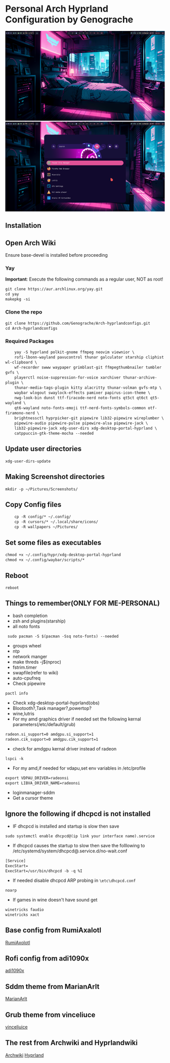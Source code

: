 # Personal Arch Hyprland Configuration by Genograche

![Screenshot](https://github.com/Genograche/Arch-hyprlandconfigs/raw/main/showcase/hyprland.png)
![Screenshot](https://github.com/Genograche/Arch-hyprlandconfigs/raw/main/showcase/hyprland-rofi.png)
## Installation
## Open Arch Wiki
Ensure base-devel is installed before proceeding

### Yay

**Important**: Execute the following commands as a regular user, NOT as root!

```
git clone https://aur.archlinux.org/yay.git
cd yay
makepkg -si
```
### Clone the repo

```
git clone https://github.com/Genograche/Arch-hyprlandconfigs.git
cd Arch-hyprlandconfigs
```
### Required Packages

```
    yay -S hyprland polkit-gnome ffmpeg neovim viewnior \
    rofi-lbonn-wayland pavucontrol thunar galculator starship cliphist wl-clipboard \
    wf-recorder swww waypaper grimblast-git ffmpegthumbnailer tumbler gvfs \
    playerctl noise-suppression-for-voice xarchiver thunar-archive-plugin \
    thunar-media-tags-plugin kitty alacritty thunar-volman gvfs-mtp \
    waybar wlogout swaylock-effects pamixer papirus-icon-theme \
    nwg-look-bin dunst ttf-firacode-nerd noto-fonts qt5ct qt6ct qt5-wayland \
    qt6-wayland noto-fonts-emoji ttf-nerd-fonts-symbols-common otf-firamono-nerd \
    brightnessctl hyprpicker-git pipewire lib32-pipewire wireplumber \
    pipewire-audio pipewire-pulse pipewire-alsa pipewire-jack \
    lib32-pipewire-jack xdg-user-dirs xdg-desktop-portal-hyprland \
    catppuccin-gtk-theme-mocha --needed
```
## Update user directories
```
xdg-user-dirs-update
```
## Making Screenshot directories
```
mkdir -p ~/Pictures/Screenshots/
```
## Copy Config files
```
    cp -R config/* ~/.config/
    cp -R cursors/* ~/.local/share/icons/
    cp -R wallpapers ~/Pictures/
```

## Set some files as executables
```
chmod +x ~/.config/hypr/xdg-desktop-portal-hyprland
chmod +x ~/.config/waybar/scripts/*
```

## Reboot
```
reboot
```

## Things to remember(ONLY FOR ME-PERSONAL)
- bash completion
- zsh and plugins(starship)
- all noto fonts
```
 sudo pacman -S $(pacman -Ssq noto-fonts) --needed
```
- groups wheel
- ntp
- network manger
- make threds -j$(nproc)
- fstrim.timer
- swapfile(refer to wiki)
- auto-cpufreq
- Check pipewire
```
pactl info
```
- Check xdg-desktop-portal-hyprland(obs)
- Blootooth?,Task manager?,powertop?
- wine,lutris
- For my amd graphics driver if needed set the following kernal parameters(/etc/default/grub)
```
radeon.si_support=0 amdgpu.si_support=1
radeon.cik_support=0 amdgpu.cik_support=1
```
- check for amdgpu kernal driver instead of radeon
```
lspci -k
```
- For my amd,if needed for vdapu,set env variables in /etc/profile
```
export VDPAU_DRIVER=radeonsi
export LIBVA_DRIVER_NAME=radeonsi
```
- loginmanager-sddm
- Get a cursor theme

## Ignore the following if dhcpcd is not installed

- IF dhcpcd is installed and startup is slow then save
```
sudo systemctl enable dhcpcd@(ip link your interface name).service
```

- If dhcpcd causes the startup to slow then save the folllowing to /etc/systemd/system/dhcpcd@.service.d/no-wait.conf

```
[Service]
ExecStart=
ExecStart=/usr/bin/dhcpcd -b -q %I
```
- If needed disable dhcpcd ARP probing in ```\etc\dhcpcd.conf```
```
noarp
```
- If games in wine doesn't have sound get
```
winetricks faudio
winetricks xact
```

## Base config from RumiAxalotl
[RumiAxolotl](https://github.com/RumiAxolotl)
## Rofi config from adi1090x
[adi1090x](https://github.com/adi1090x)
## Sddm theme from MarianArlt 
[MarianArlt](https://github.com/MarianArlt)
## Grub theme from vinceliuce 
[vinceliuice](https://github.com/vinceliuice)
## The rest from Archwiki and Hyprlandwiki
[Archwiki](https://wiki.archlinux.org/)
[Hyprland](https://wiki.hyprland.org/)
